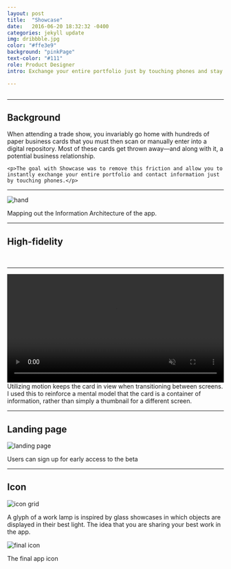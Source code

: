 ```yaml
---
layout: post
title:  "Showcase"
date:   2016-06-20 18:32:32 -0400
categories: jekyll update
img: dribbble.jpg
color: "#ffe3e9"
background: "pinkPage"
text-color: "#111"
role: Product Designer
intro: Exchange your entire portfolio just by touching phones and stay connected to the people you meet with Showcase. I led the design process for all products across mobile, web, and marketing platforms.

---
```


  <div class="wide_container">
      <img src="/img/showcase-hand.jpg" class="wide_img" alt="">
  </div>

<hr>

<div class="row">
  <div class="col-sm-4">
    <h2 class="section-left">Background</h2>
  </div>
  <div class="col-sm-8">
    <p>When attending a trade show, you invariably go home with hundreds of paper business cards that you must then scan or manually enter into a digital repository. Most of these cards get thrown away—and along with it, a potential business relationship. </p>

    <p>The goal with Showcase was to remove this friction and allow you to instantly exchange your entire portfolio and contact information just by touching phones.</p>

  </div>
</div>

<hr>

![hand](/img/shocase-ia.png)

<div class="caption">Mapping out the Information Architecture of the app.</div>

<hr>

## High-fidelity

<br>

<div class="row">
  <div class="col-sm-6">
    <div class="col-with-margin">
      <img src="/img/showcase-p1.png" alt="">
    </div>
  </div>
  <div class="col-sm-6">
    <div class="col-with-margin">
      <img src="/img/showcase-p2.png" alt="">
    </div>
  </div>
  <div class="col-sm-6">
    <div class="col-with-margin">
      <img src="/img/showcase-p3.png" alt="">
    </div>
  </div>
  <div class="col-sm-6">
    <div class="col-with-margin">
      <img src="/img/showcase-p4.png" alt="">
    </div>
  </div>
</div>

<!--
Users can also send their card to anyone in the vicinity without touching phones—making it easy to share their information with multiple people at once.

<div class="send-card">
  <img src="img/send-card.gif" alt="Send Card">
</div>
-->

<hr>

<video autoplay loop muted playsinline width="100%">
    <source src="/img/cardpro.mp4" type="video/mp4">
</video>

<br>
Utilizing motion keeps the card in view when transitioning between screens. I used this to reinforce a mental model that the card is a container of information, rather than simply a thumbnail for a different screen.


<hr>

## Landing page

![landing page](/img/shows.png)

Users can sign up for early access to the beta

<hr>

## Icon

![icon grid](/img/showcase-grid.png)

A glyph of a work lamp is inspired by glass showcases in which objects are displayed in their best light. The idea that you are sharing your best work in the app.

![final icon](/img/showcase-icon.png)

The final app icon

